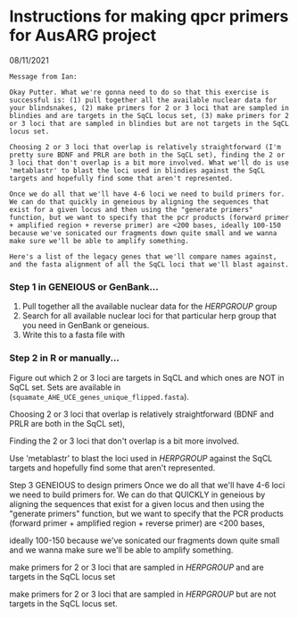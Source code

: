 # Instructions for making qpcr primers for AusARG project

08/11/2021 

    Message from Ian:

    Okay Putter. What we're gonna need to do so that this exercise is successful is: (1) pull together all the available nuclear data for your blindsnakes, (2) make primers for 2 or 3 loci that are sampled in blindies and are targets in the SqCL locus set, (3) make primers for 2 or 3 loci that are sampled in blindies but are not targets in the SqCL locus set. 

    Choosing 2 or 3 loci that overlap is relatively straightforward (I'm pretty sure BDNF and PRLR are both in the SqCL set), finding the 2 or 3 loci that don't overlap is a bit more involved. What we'll do is use 'metablastr' to blast the loci used in blindies against the SqCL targets and hopefully find some that aren't represented. 

    Once we do all that we'll have 4-6 loci we need to build primers for. We can do that quickly in geneious by aligning the sequences that exist for a given locus and then using the "generate primers" function, but we want to specify that the pcr products (forward primer + amplified region + reverse primer) are <200 bases, ideally 100-150 because we've sonicated our fragments down quite small and we wanna make sure we'll be able to amplify something. 

    Here's a list of the legacy genes that we'll compare names against, and the fasta alignment of all the SqCL loci that we'll blast against.

### Step 1 in GENEIOUS or GenBank...

1. Pull together all the available nuclear data for the _HERPGROUP_ group
1. Search for all available nuclear loci for that particular herp group that you need in GenBank or geneious. 
1. Write this to a fasta file with 

### Step 2 in R or manually...
Figure out which 2 or 3 loci are targets in SqCL and which ones are NOT in SqCL set. Sets are available in (`squamate_AHE_UCE_genes_unique_flipped.fasta`). 

Choosing 2 or 3 loci that overlap is relatively straightforward (BDNF and PRLR are both in the SqCL set), 

Finding the 2 or 3 loci that don't overlap is a bit more involved. 

Use 'metablastr' to blast the loci used in _HERPGROUP_ against the SqCL targets and hopefully find some that aren't represented. 


Step 3 GENEIOUS to design primers
Once we do all that we'll have 4-6 loci we need to build primers for. 
We can do that QUICKLY in geneious by aligning the sequences that exist for a given locus and then 
using the "generate primers" function, but we want to specify that the PCR products (forward primer + amplified region + reverse primer) are <200 bases, 

ideally 100-150 because we've sonicated our fragments down quite small and we wanna make sure we'll be able to amplify something. 

make primers for 2 or 3 loci that are sampled in _HERPGROUP_ and are targets in the SqCL locus set 

make primers for 2 or 3 loci that are sampled in _HERPGROUP_ but are not targets in the SqCL locus set. 

